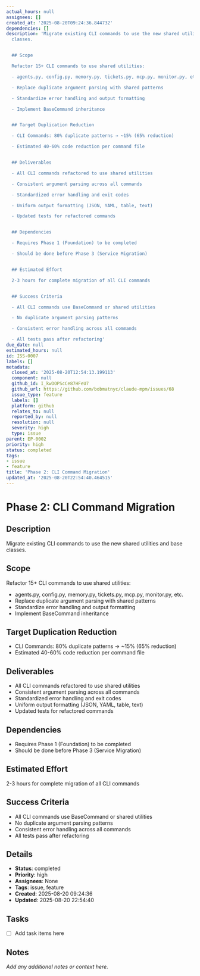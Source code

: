 ```yaml
---
actual_hours: null
assignees: []
created_at: '2025-08-20T09:24:36.844732'
dependencies: []
description: 'Migrate existing CLI commands to use the new shared utilities and base
  classes.


  ## Scope

  Refactor 15+ CLI commands to use shared utilities:

  - agents.py, config.py, memory.py, tickets.py, mcp.py, monitor.py, etc.

  - Replace duplicate argument parsing with shared patterns

  - Standardize error handling and output formatting

  - Implement BaseCommand inheritance


  ## Target Duplication Reduction

  - CLI Commands: 80% duplicate patterns → ~15% (65% reduction)

  - Estimated 40-60% code reduction per command file


  ## Deliverables

  - All CLI commands refactored to use shared utilities

  - Consistent argument parsing across all commands

  - Standardized error handling and exit codes

  - Uniform output formatting (JSON, YAML, table, text)

  - Updated tests for refactored commands


  ## Dependencies

  - Requires Phase 1 (Foundation) to be completed

  - Should be done before Phase 3 (Service Migration)


  ## Estimated Effort

  2-3 hours for complete migration of all CLI commands


  ## Success Criteria

  - All CLI commands use BaseCommand or shared utilities

  - No duplicate argument parsing patterns

  - Consistent error handling across all commands

  - All tests pass after refactoring'
due_date: null
estimated_hours: null
id: ISS-0007
labels: []
metadata:
  closed_at: '2025-08-20T12:54:13.199113'
  component: null
  github_id: I_kwDOPScCe87HFeU7
  github_url: https://github.com/bobmatnyc/claude-mpm/issues/68
  issue_type: feature
  labels: []
  platform: github
  relates_to: null
  reported_by: null
  resolution: null
  severity: high
  type: issue
parent: EP-0002
priority: high
status: completed
tags:
- issue
- feature
title: 'Phase 2: CLI Command Migration'
updated_at: '2025-08-20T22:54:40.464515'
---
```


# Phase 2: CLI Command Migration

## Description
Migrate existing CLI commands to use the new shared utilities and base classes.

## Scope
Refactor 15+ CLI commands to use shared utilities:
- agents.py, config.py, memory.py, tickets.py, mcp.py, monitor.py, etc.
- Replace duplicate argument parsing with shared patterns
- Standardize error handling and output formatting
- Implement BaseCommand inheritance

## Target Duplication Reduction
- CLI Commands: 80% duplicate patterns → ~15% (65% reduction)
- Estimated 40-60% code reduction per command file

## Deliverables
- All CLI commands refactored to use shared utilities
- Consistent argument parsing across all commands
- Standardized error handling and exit codes
- Uniform output formatting (JSON, YAML, table, text)
- Updated tests for refactored commands

## Dependencies
- Requires Phase 1 (Foundation) to be completed
- Should be done before Phase 3 (Service Migration)

## Estimated Effort
2-3 hours for complete migration of all CLI commands

## Success Criteria
- All CLI commands use BaseCommand or shared utilities
- No duplicate argument parsing patterns
- Consistent error handling across all commands
- All tests pass after refactoring

## Details
- **Status**: completed
- **Priority**: high
- **Assignees**: None
- **Tags**: issue, feature
- **Created**: 2025-08-20 09:24:36
- **Updated**: 2025-08-20 22:54:40

## Tasks
- [ ] Add task items here

## Notes
_Add any additional notes or context here._
